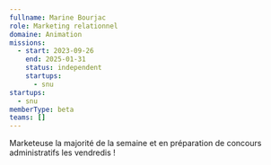 ```yaml
---
fullname: Marine Bourjac
role: Marketing relationnel
domaine: Animation
missions:
  - start: 2023-09-26
    end: 2025-01-31
    status: independent
    startups:
      - snu
startups:
  - snu
memberType: beta
teams: []
---
```

Marketeuse la majorité de la semaine et en préparation de concours administratifs les vendredis !